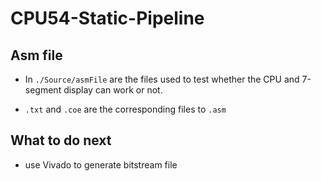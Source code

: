 # CPU54-Static-Pipeline

## Asm file

- In `./Source/asmFile` are the files used to test whether the CPU and 7-segment display can work or not.

- `.txt` and `.coe` are the corresponding files to `.asm`

## What to do next

- use Vivado to generate bitstream file